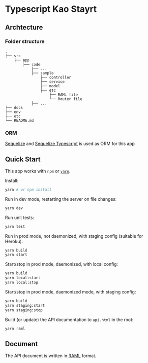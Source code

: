 # Typescript Kao Stayrt

## Archtecture

### Folder structure

    .
    ├── src
        ├── app
            ├── code
                ├── ...
                ├── sample
                    ├── controller
                    ├── service
                    ├── model
                    ├── etc
                        ├── RAML file
                        └── Router file
                ├── ...
    ├── docs                    
    ├── env                     
    ├── etc                    
    └── README.md

### ORM
[Sequelize](https://sequelize.org/) and [Sequelize Typescript](https://github.com/RobinBuschmann/sequelize-typescript) is used as ORM for this app

## Quick Start

This app works with `npm` or [`yarn`](http://yarnpkg.com).

Install:

```sh
yarn # or npm install
```

Run in dev mode, restarting the server on file changes:

```sh
yarn dev
```

Run unit tests:

```sh
yarn test
```

Run in prod mode, not daemonized, with staging config (suitable for Heroku):

```sh
yarn build
yarn start
```

Start/stop in prod mode, daemonized, with local config:

```sh
yarn build
yarn local:start
yarn local:stop
```

Start/stop in prod mode, daemonized mode, with staging config:

```sh
yarn build
yarn staging:start
yarn staging:stop
```

Build (or update) the API documentation to `api.html` in the root:

```sh
yarn raml
```

## Document 
The API document is written in [RAML](https://raml.org/) format.